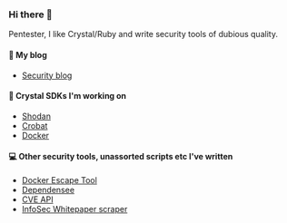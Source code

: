 ### Hi there 👋

Pentester, I like Crystal/Ruby and write security tools of dubious quality.

#### :blue_book: My blog 
* [Security blog](https://mil0.io)

#### :gem: Crystal SDKs I'm working on
* [Shodan](https://github.com/PercussiveElbow/Shodan)
* [Crobat](https://github.com/PercussiveElbow/crobat-sdk-crystal)
* [Docker](https://github.com/PercussiveElbow/docker-crystal)

#### :computer: Other security tools, unassorted scripts etc I've written
* [Docker Escape Tool](https://github.com/PercussiveElbow/docker-escape-tool)
* [Dependensee](https://github.com/PercussiveElbow/dependensee)
* [CVE API](https://github.com/PercussiveElbow/CVE-API)
* [InfoSec Whitepaper scraper](https://github.com/PercussiveElbow/InfosecWhitePaperScraping)

<!--
**PercussiveElbow/PercussiveElbow** is a ✨ _special_ ✨ repository because its `README.md` (this file) appears on your GitHub profile.

Some 

Here are some ideas to get you started:

- 🔭 I’m currently working on ...
- 🌱 I’m currently learning ...
- 👯 I’m looking to collaborate on ...
- 🤔 I’m looking for help with ...
- 💬 Ask me about ...
- 📫 How to reach me: ...
- 😄 Pronouns: ...
- ⚡ Fun fact: ...
-->
